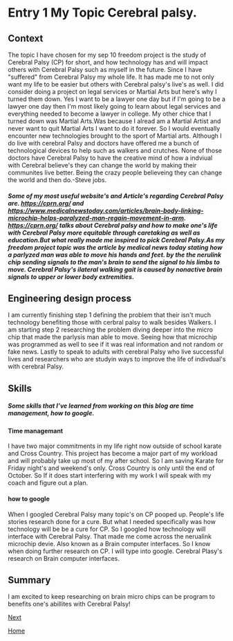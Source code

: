 # Entry 1 My Topic Cerebral palsy. 
## Context
The topic I have chosen for my sep 10 freedom project is the study of Cerebral Palsy (CP) for short, and how technology has and will impact others with Cerebral Palsy such as myself in the future. Since I have "suffered" from Cerebral Palsy my whole life. It has made me to not only want my life to be easier  but others with Cerebral palsy's live's as well. I did consider doing a project on legal services or Martial Arts but here's why I turned them down. Yes I want to be a lawyer one day but if I'm going to be a lawyer one day then I'm most likely going to learn about legal services and everything needed to become a lawyer in college. My other chice that I turned down was Martial Arts.Was because I alread am a Martial Artist and never want to quit Martial Arts I want to do it forever. So I would eventually encounter new technologies brought to the sport of Martial arts.  Although I do live with cerebral Palsy and doctors have offered me a bunch of technological devices to help such as walkers and crutches. None of those doctors have Cerebral Palsy to have the creative mind of how a indviual with Cerebral believe's they can change the world by making their communites live better. Being the crazy people believeing they can change the world and then do.-Steve jobs.
#####  Some of my most useful website's and Article's regarding Cerebral Palsy are. https://cprn.org/ and https://www.medicalnewstoday.com/articles/brain-body-linking-microchip-helps-paralyzed-man-regain-movement-in-arm. https://cprn.org/ talks about Cerebral palsy and how to make one's life with Cerebral Palsy more equitable through caretaking as well as education.But what really made me inspired to pick Cerebral Palsy.As my freedom project topic was the article by medical news today stating how a parlyzed man  was able to move his hands and feet. by the the nerulink chip sending signals to the man's brain to send the signal to his limbs to move. Cerebral Palsy's ilateral walking gait is caused by nonactive brain signals to upper or lower body  extremities.

## Engineering design process 
I am currently finishing step 1 defining the problem that their isn't much technology benefiting those with cerbral palsy to walk besides Walkers. I am  starting step 2 researching the problem diving deeper into the micro chip that made the parlysis man able to move. Seeing how that microchip was programmed as well to see if it was real information and not random or fake news. Lastly to speak to adults with cerebral Palsy who live successful lives and researchers who are studyin ways to improve the life of indivdual's with cerebral Palsy.

## Skills
##### Some skills that I’ve learned from working on this blog are time management, how to google.
#### Time managemant 
I have two major commitments in my life right now outside of school karate and Cross Country. This project has become a major part of my workload and will probably take up most of my after school. So I am saving Karate for Friday night's and weekend's only. Cross Country is only until the end of October. So If it does start interfering with my work I will speak with my coach and figure out a plan. 
#### how to google 
When I googled Cerebral Palsy many topic's on CP pooped up. People's life stories research done for a cure. But what I needed specifically was how technology will be be a cure for CP. So I googled how technology will interface with Cerebral Palsy. That made me come across the nerualink microchip devie. Also known as a Brain computer interfaces. So I know when doing further research on CP. I will type into google. Cerebral Plasy's research on Brain computer interfaces. 
## Summary 
I am excited to keep researching on brain micro chips can be program to benefits one's abillites with Cerebral Palsy! 




[Next](entry02.md)

[Home](../README.md)
